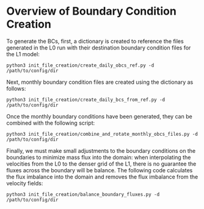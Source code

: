 # Overview of Boundary Condition Creation

To generate the BCs, first, a dictionary is created to reference the files generated in the L0 run with their destination boundary condition files for the L1 model:
```
python3 init_file_creation/create_daily_obcs_ref.py -d /path/to/config/dir
```

Next, monthly boundary condition files are created using the dictionary as follows:
```
python3 init_file_creation/create_daily_bcs_from_ref.py -d /path/to/config/dir 
```

Once the monthly boundary conditions have been generated, they can be combined with the following script:
```
python3 init_file_creation/combine_and_rotate_monthly_obcs_files.py -d /path/to/config/dir 
```
Finally, we must make small adjustments to the boundary conditions on the boundaries to minimize mass flux into the domain: when interpolating the velocities from the L0 to the denser grid of the L1, there is no guarantee the fluxes across the boundary will be balance. The following code calculates the flux imbalance into the domain and removes the flux imbalance from the velocity fields:
```
python3 init_file_creation/balance_boundary_fluxes.py -d /path/to/config/dir 
```
